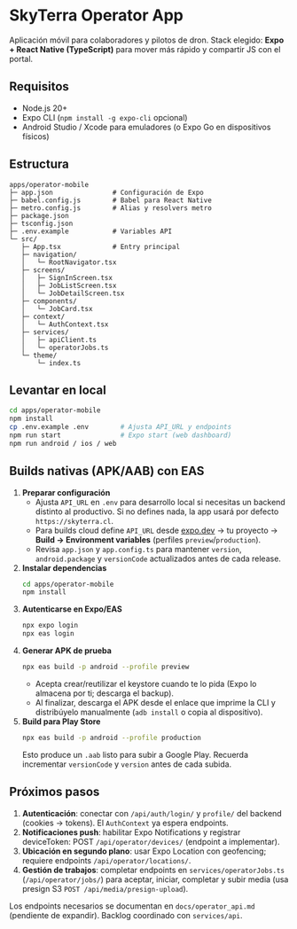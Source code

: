 # SkyTerra Operator App

Aplicación móvil para colaboradores y pilotos de dron. Stack elegido: **Expo + React Native (TypeScript)** para mover más rápido y compartir JS con el portal.

## Requisitos

- Node.js 20+
- Expo CLI (`npm install -g expo-cli` opcional)
- Android Studio / Xcode para emuladores (o Expo Go en dispositivos físicos)

## Estructura

```
apps/operator-mobile
├─ app.json               # Configuración de Expo
├─ babel.config.js        # Babel para React Native
├─ metro.config.js        # Alias y resolvers metro
├─ package.json
├─ tsconfig.json
├─ .env.example           # Variables API
└─ src/
   ├─ App.tsx             # Entry principal
   ├─ navigation/
   │   └─ RootNavigator.tsx
   ├─ screens/
   │   ├─ SignInScreen.tsx
   │   ├─ JobListScreen.tsx
   │   └─ JobDetailScreen.tsx
   ├─ components/
   │   └─ JobCard.tsx
   ├─ context/
   │   └─ AuthContext.tsx
   ├─ services/
   │   ├─ apiClient.ts
   │   └─ operatorJobs.ts
   └─ theme/
       └─ index.ts
```

## Levantar en local

```bash
cd apps/operator-mobile
npm install
cp .env.example .env        # Ajusta API_URL y endpoints
npm run start               # Expo start (web dashboard)
npm run android / ios / web
```

## Builds nativas (APK/AAB) con EAS

1. **Preparar configuración**
   - Ajusta `API_URL` en `.env` para desarrollo local si necesitas un backend distinto al productivo. Si no defines nada, la app usará por defecto `https://skyterra.cl`.
   - Para builds cloud define `API_URL` desde [expo.dev](https://expo.dev/) → tu proyecto → **Build → Environment variables** (perfiles `preview`/`production`).
   - Revisa `app.json` y `app.config.ts` para mantener `version`, `android.package` y `versionCode` actualizados antes de cada release.
2. **Instalar dependencias**
   ```bash
   cd apps/operator-mobile
   npm install
   ```
3. **Autenticarse en Expo/EAS**
   ```bash
   npx expo login
   npx eas login
   ```
4. **Generar APK de prueba**
   ```bash
   npx eas build -p android --profile preview
   ```
   - Acepta crear/reutilizar el keystore cuando te lo pida (Expo lo almacena por ti; descarga el backup).
   - Al finalizar, descarga el APK desde el enlace que imprime la CLI y distribúyelo manualmente (`adb install` o copia al dispositivo).
5. **Build para Play Store**
   ```bash
   npx eas build -p android --profile production
   ```
   Esto produce un `.aab` listo para subir a Google Play. Recuerda incrementar `versionCode` y `version` antes de cada subida.

## Próximos pasos

1. **Autenticación**: conectar con `/api/auth/login/` y `profile/` del backend (cookies -> tokens). El `AuthContext` ya espera endpoints.
2. **Notificaciones push**: habilitar Expo Notifications y registrar deviceToken: POST `/api/operator/devices/` (endpoint a implementar).
3. **Ubicación en segundo plano**: usar Expo Location con geofencing; requiere endpoints `/api/operator/locations/`.
4. **Gestión de trabajos**: completar endpoints en `services/operatorJobs.ts` (`/api/operator/jobs/`) para aceptar, iniciar, completar y subir media (usa presign S3 `POST /api/media/presign-upload`).

Los endpoints necesarios se documentan en `docs/operator_api.md` (pendiente de expandir). Backlog coordinado con `services/api`.
